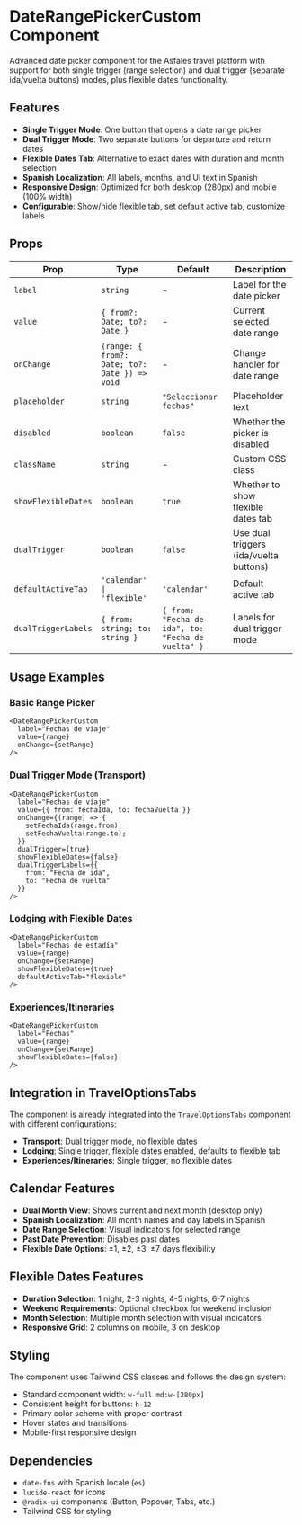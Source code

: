 # DateRangePickerCustom Component

Advanced date picker component for the Asfales travel platform with support for both single trigger (range selection) and dual trigger (separate ida/vuelta buttons) modes, plus flexible dates functionality.

## Features

- **Single Trigger Mode**: One button that opens a date range picker
- **Dual Trigger Mode**: Two separate buttons for departure and return dates
- **Flexible Dates Tab**: Alternative to exact dates with duration and month selection
- **Spanish Localization**: All labels, months, and UI text in Spanish
- **Responsive Design**: Optimized for both desktop (280px) and mobile (100% width)
- **Configurable**: Show/hide flexible tab, set default active tab, customize labels

## Props

| Prop | Type | Default | Description |
|------|------|---------|-------------|
| `label` | `string` | - | Label for the date picker |
| `value` | `{ from?: Date; to?: Date }` | - | Current selected date range |
| `onChange` | `(range: { from?: Date; to?: Date }) => void` | - | Change handler for date range |
| `placeholder` | `string` | `"Seleccionar fechas"` | Placeholder text |
| `disabled` | `boolean` | `false` | Whether the picker is disabled |
| `className` | `string` | - | Custom CSS class |
| `showFlexibleDates` | `boolean` | `true` | Whether to show flexible dates tab |
| `dualTrigger` | `boolean` | `false` | Use dual triggers (ida/vuelta buttons) |
| `defaultActiveTab` | `'calendar' \| 'flexible'` | `'calendar'` | Default active tab |
| `dualTriggerLabels` | `{ from: string; to: string }` | `{ from: "Fecha de ida", to: "Fecha de vuelta" }` | Labels for dual trigger mode |

## Usage Examples

### Basic Range Picker
```tsx
<DateRangePickerCustom
  label="Fechas de viaje"
  value={range}
  onChange={setRange}
/>
```

### Dual Trigger Mode (Transport)
```tsx
<DateRangePickerCustom
  label="Fechas de viaje"
  value={{ from: fechaIda, to: fechaVuelta }}
  onChange={(range) => {
    setFechaIda(range.from);
    setFechaVuelta(range.to);
  }}
  dualTrigger={true}
  showFlexibleDates={false}
  dualTriggerLabels={{
    from: "Fecha de ida",
    to: "Fecha de vuelta"
  }}
/>
```

### Lodging with Flexible Dates
```tsx
<DateRangePickerCustom
  label="Fechas de estadía"
  value={range}
  onChange={setRange}
  showFlexibleDates={true}
  defaultActiveTab="flexible"
/>
```

### Experiences/Itineraries
```tsx
<DateRangePickerCustom
  label="Fechas"
  value={range}
  onChange={setRange}
  showFlexibleDates={false}
/>
```

## Integration in TravelOptionsTabs

The component is already integrated into the `TravelOptionsTabs` component with different configurations:

- **Transport**: Dual trigger mode, no flexible dates
- **Lodging**: Single trigger, flexible dates enabled, defaults to flexible tab
- **Experiences/Itineraries**: Single trigger, no flexible dates

## Calendar Features

- **Dual Month View**: Shows current and next month (desktop only)
- **Spanish Localization**: All month names and day labels in Spanish
- **Date Range Selection**: Visual indicators for selected range
- **Past Date Prevention**: Disables past dates
- **Flexible Date Options**: ±1, ±2, ±3, ±7 days flexibility

## Flexible Dates Features

- **Duration Selection**: 1 night, 2-3 nights, 4-5 nights, 6-7 nights
- **Weekend Requirements**: Optional checkbox for weekend inclusion
- **Month Selection**: Multiple month selection with visual indicators
- **Responsive Grid**: 2 columns on mobile, 3 on desktop

## Styling

The component uses Tailwind CSS classes and follows the design system:
- Standard component width: `w-full md:w-[280px]`
- Consistent height for buttons: `h-12`
- Primary color scheme with proper contrast
- Hover states and transitions
- Mobile-first responsive design

## Dependencies

- `date-fns` with Spanish locale (`es`)
- `lucide-react` for icons
- `@radix-ui` components (Button, Popover, Tabs, etc.)
- Tailwind CSS for styling
